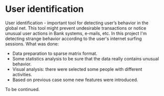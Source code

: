 # User identification 

User identification - important tool for detecting user’s behavior in the global net. 
This tool might prevent undesirable transactions or notice unusual user actions in Bank systems, e-mails, etc.
In this project I'm detecting strange behavior according to the user's internet surfing sessions.
What was done:

* Data preparation to sparse matrix format.
* Some statistics analysis to be sure that the data really contains unusual behavior.
* Visual analysis: there were selected some people with different activities.
* Based on previous case some new features were introduced.


To be continued.
